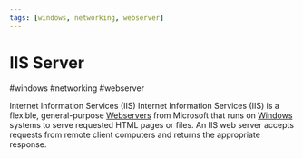 ```yaml
---
tags: [windows, networking, webserver]
---
```

# IIS Server
#windows #networking #webserver 

Internet Information Services (IIS) Internet Information Services (IIS) is a flexible, general-purpose [Webservers](Networking/Webservers.md) from Microsoft that runs on [Windows](Windows) systems to serve requested HTML pages or files. An IIS web server accepts requests from remote client computers and returns the appropriate response.